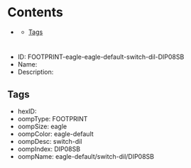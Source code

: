 



Contents
========

* [](#)
	* [Tags](#tags)

# 

- ID: FOOTPRINT-eagle-eagle-default-switch-dil-DIP08SB
- Name: 
- Description: 

## Tags

- hexID: 
- oompType: FOOTPRINT
- oompSize: eagle
- oompColor: eagle-default
- oompDesc: switch-dil
- oompIndex: DIP08SB
- oompName: eagle-default/switch-dil/DIP08SB
